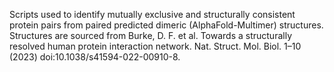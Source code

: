 Scripts used to identify mutually exclusive and structurally consistent protein pairs from paired predicted dimeric (AlphaFold-Multimer) structures. Structures are sourced from Burke, D. F. et al. Towards a structurally resolved human protein interaction network. Nat. Struct. Mol. Biol. 1–10 (2023) doi:10.1038/s41594-022-00910-8.
